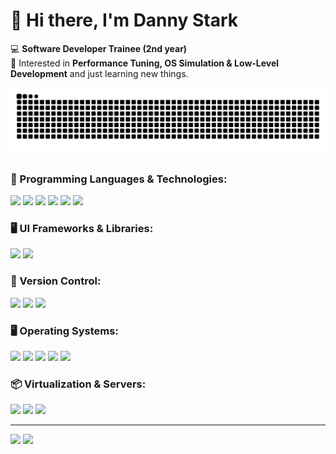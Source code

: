 <h1>👋 Hi there, I'm Danny Stark</h1>

<p>
    💻 <strong>Software Developer Trainee (2nd year)</strong>
    <br>
    🚀 Interested in <strong>Performance Tuning, OS Simulation & Low-Level Development</strong> and just learning new things.
</p>

<picture>
   <source media="(prefers-color-scheme: dark)" srcset="https://raw.githubusercontent.com/0xD4nny/0xD4nny/output/github-contribution-grid-snake-dark.svg">
   <img src="https://raw.githubusercontent.com/0xD4nny/0xD4nny/output/github-contribution-grid-snake.svg" alt="GitHub Contribution Snake">
</picture>



<h3>🔧 Programming Languages & Technologies:</h3>
<p>
    <img src="https://img.shields.io/badge/-C%23-239120?style=plastic&logo=csharp&logoColor=black">
    <img src="https://img.shields.io/badge/-.NET-512BD4?style=plastic&logo=dotnet&logoColor=black">
    <img src="https://img.shields.io/badge/-C++-00599C?style=plastic&logo=c%2B%2B&logoColor=black">
    <img src="https://img.shields.io/badge/-JavaScript-F7DF1E?style=plastic&logo=javascript&logoColor=black">
    <img src="https://img.shields.io/badge/-HTML5-E34F26?style=plastic&logo=html5&logoColor=black">
    <img src="https://img.shields.io/badge/-CSS3-1572B6?style=plastic&logo=css3&logoColor=black">
</p>

<h3>🖥️ UI Frameworks & Libraries:</h3>
<p>
    <img src="https://img.shields.io/badge/-WinForms-0078D6?style=plastic&logo=windows&logoColor=black">
    <img src="https://img.shields.io/badge/-DevExpress-FF7200?style=plastic&logo=devexpress&logoColor=black">
</p>

<h3>🔄 Version Control:</h3>
<p>
    <img src="https://img.shields.io/badge/-Git-F05032?style=plastic&logo=git&logoColor=black">
    <img src="https://img.shields.io/badge/-GitHub-181717?style=plastic&logo=github&logoColor=black">
    <img src="https://img.shields.io/badge/-Subversion-809CC9?style=plastic&logo=subversion&logoColor=black">
</p>

<h3>🖥️ Operating Systems:</h3>
<p>
    <img src="https://img.shields.io/badge/-Windows-0078D6?style=plastic&logo=windows&logoColor=black">
    <img src="https://img.shields.io/badge/-Linux-FCC624?style=plastic&logo=linux&logoColor=black">
    <img src="https://img.shields.io/badge/-Debian-A81D33?style=plastic&logo=debian&logoColor=black">
    <img src="https://img.shields.io/badge/-Gentoo-54487A?style=plastic&logo=gentoo&logoColor=black">
    <img src="https://img.shields.io/badge/-Kali_Linux-557C94?style=plastic&logo=kali-linux&logoColor=black">
</p>

<h3>📦 Virtualization & Servers:</h3>
<p>
    <img src="https://img.shields.io/badge/-VirtualBox-183A61?style=plastic&logo=virtualbox&logoColor=black">
    <img src="https://img.shields.io/badge/-VMware-607078?style=plastic&logo=vmware&logoColor=black">
    <img src="https://img.shields.io/badge/-Nginx-009639?style=plastic&logo=nginx&logoColor=black">
</p>

<hr>
<!-- GitHub Stats -->
<p>
    <img src="https://github-readme-stats.vercel.app/api/top-langs/?username=0xD4nny&show_icons=true&cache_seconds=86400&layout=compact&theme=tokyonight&hide_border=true">
    <img src="https://github-readme-stats.vercel.app/api?username=0xD4nny&show_icons=true&cache_seconds=86400&layout=compact&theme=tokyonight&hide_border=true">
</p>



<!--
Here are some ideas to get you started:
- 🔭 I’m currently working on ...
- 🌱 I’m currently learning ...
- 👯 I’m looking to collaborate on ...
- 🤔 I’m looking for help with ...
- 💬 Ask me about ...
- 📫 How to reach me: ...
- ⚡ Fun fact: ...
-->
